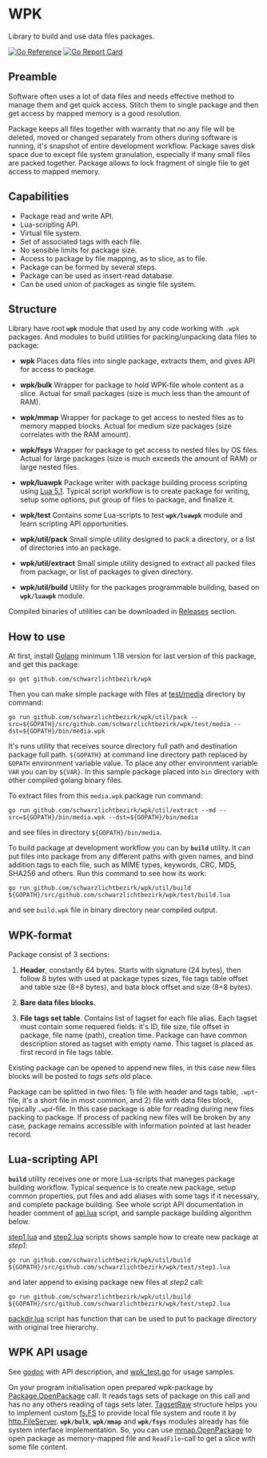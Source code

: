 # WPK

Library to build and use data files packages.

[![Go Reference](https://pkg.go.dev/badge/github.com/schwarzlichtbezirk/wpk.svg)](https://pkg.go.dev/github.com/schwarzlichtbezirk/wpk)
[![Go Report Card](https://goreportcard.com/badge/github.com/schwarzlichtbezirk/wpk)](https://goreportcard.com/report/github.com/schwarzlichtbezirk/wpk)

## Preamble

Software often uses a lot of data files and needs effective method to manage them and get quick access. Stitch them to single package and then get access by mapped memory is a good resolution.

Package keeps all files together with warranty that no any file will be deleted, moved or changed separately from others during software is running, it's snapshot of entire development workflow. Package saves disk space due to except file system granulation, especially if many small files are packed together. Package allows to lock fragment of single file to get access to mapped memory.

## Capabilities

* Package read and write API.
* Lua-scripting API.
* Virtual file system.
* Set of associated tags with each file.
* No sensible limits for package size.
* Access to package by file mapping, as to slice, as to file.
* Package can be formed by several steps.
* Package can be used as insert-read database.
* Can be used union of packages as single file system.

## Structure

Library have root **`wpk`** module that used by any code working with `.wpk` packages. And modules to build utilities for packing/unpacking data files to package:

* **wpk**
Places data files into single package, extracts them, and gives API for access to package.

* **wpk/bulk**
Wrapper for package to hold WPK-file whole content as a slice. Actual for small packages (size is much less than the amount of RAM).

* **wpk/mmap**
Wrapper for package to get access to nested files as to memory mapped blocks. Actual for medium size packages (size correlates with the RAM amount).

* **wpk/fsys**
Wrapper for package to get access to nested files by OS files. Actual for large packages (size is much exceeds the amount of RAM) or large nested files.

* **wpk/luawpk**
Package writer with package building process scripting using [Lua 5.1]([https://www.lua.org/manual/5.1/](https://www.lua.org/manual/5.1/)). Typical script workflow is to create package for writing, setup some options, put group of files to package, and finalize it.

* **wpk/test**
Contains some Lua-scripts to test **`wpk/luawpk`** module and learn scripting API opportunities.

* **wpk/util/pack**
Small simple utility designed to pack a directory, or a list of directories into an package.

* **wpk/util/extract**
Small simple utility designed to extract all packed files from package, or list of packages to given directory.

* **wpk/util/build**
Utility for the packages programmable building, based on **`wpk/luawpk`** module.

Compiled binaries of utilities can be downloaded in [Releases](https://github.com/schwarzlichtbezirk/wpk/releases) section.

## How to use

At first, install [Golang](https://go.dev/dl/) minimum 1.18 version for last version of this package, and get this package:

```batch
go get github.com/schwarzlichtbezirk/wpk
```

Then you can make simple package with files at [test/media](https://github.com/schwarzlichtbezirk/wpk/tree/master/test/media) directory by command:

```batch
go run github.com/schwarzlichtbezirk/wpk/util/pack --src=${GOPATH}/src/github.com/schwarzlichtbezirk/wpk/test/media --dst=${GOPATH}/bin/media.wpk
```

It's runs utility that receives source directory full path and destination package full path. `${GOPATH}` at command line directory path replaced by `GOPATH` environment variable value. To place any other environment variable `VAR` you can by `${VAR}`. In this sample package placed into `bin` directory with other compiled golang binary files.

To extract files from this `media.wpk` package run command:

```batch
go run github.com/schwarzlichtbezirk/wpk/util/extract --md --src=${GOPATH}/bin/media.wpk --dst=${GOPATH}/bin/media
```

and see files in directory `${GOPATH}/bin/media`.

To build package at development workflow you can by **`build`** utility. It can put files into package from any different paths with given names, and bind addition tags to each file, such as MIME types, keywords, CRC, MD5, SHA256 and others. Run this command to see how its work:

```batch
go run github.com/schwarzlichtbezirk/wpk/util/build ${GOPATH}/src/github.com/schwarzlichtbezirk/wpk/test/build.lua
```

and see `build.wpk` file in binary directory near compiled output.

## WPK-format

Package consist of 3 sections:

1. **Header**, constantly 64 bytes. Starts with signature (24 bytes), then follow 8 bytes with used at package types sizes, file tags table offset and table size (8+8 bytes), and bata block offset and size (8+8 bytes).

2. **Bare data files blocks**.

3. **File tags set table**. Contains list of tagset for each file alias. Each tagset must contain some requered fields: it's ID, file size, file offset in package, file name (path), creation time. Package can have common description stored as tagset with empty name. This tagset is placed as first record in file tags table.

Existing package can be opened to append new files, in this case new files blocks will be posted to *tags sets* old place.

Package can be splitted in two files: 1) file with header and tags table, `.wpt`-file, it's a short file in most common, and 2) file with data files block, typically `.wpd`-file. In this case package is able for reading during new files packing to package. If process of packing new files will be broken by any case, package remains accessible with information pointed at last header record.

## Lua-scripting API

**`build`** utility receives one or more Lua-scripts that maneges package building workflow. Typical sequence is to create new package, setup common properties, put files and add aliases with some tags if it necessary, and complete package building. See whole script API documentation in header comment of [api.lua](https://github.com/schwarzlichtbezirk/wpk/blob/master/test/api.lua) script, and sample package building algorithm below.

[step1.lua](https://github.com/schwarzlichtbezirk/wpk/blob/master/test/step1.lua) and [step2.lua](https://github.com/schwarzlichtbezirk/wpk/blob/master/test/step2.lua) scripts shows sample how to create new package at *step1*:

```batch
go run github.com/schwarzlichtbezirk/wpk/util/build ${GOPATH}/src/github.com/schwarzlichtbezirk/wpk/test/step1.lua
```

and later append to exising package new files at *step2* call:

```batch
go run github.com/schwarzlichtbezirk/wpk/util/build ${GOPATH}/src/github.com/schwarzlichtbezirk/wpk/test/step2.lua
```

[packdir.lua](https://github.com/schwarzlichtbezirk/wpk/blob/master/test/packdir.lua) script has function that can be used to put to package directory with original tree hierarchy.

## WPK API usage

See [godoc](https://pkg.go.dev/github.com/schwarzlichtbezirk/wpk) with API description, and [wpk_test.go](https://github.com/schwarzlichtbezirk/wpk/blob/master/wpk_test.go) for usage samples.

On your program initialisation open prepared wpk-package by [Package.OpenPackage](https://pkg.go.dev/github.com/schwarzlichtbezirk/wpk#WPKFS.OpenPackage) call. It reads tags sets of package on this call and has no any others reading of tags sets later. [TagsetRaw](https://pkg.go.dev/github.com/schwarzlichtbezirk/wpk#TagsetRaw) structure helps you to implement custom [fs.FS](https://pkg.go.dev/pkg/io/fs/#FS) to provide local file system and route it by [http.FileServer](https://pkg.go.dev/pkg/net/http/#FileServer). **`wpk/bulk`**, **`wpk/mmap`** and **`wpk/fsys`** modules already has file system interface implementation. So, you can use [mmap.OpenPackage](https://pkg.go.dev/github.com/schwarzlichtbezirk/wpk/mmap#OpenPackage) to open package as memory-mapped file and `ReadFile`-call to get a slice with some file content.
